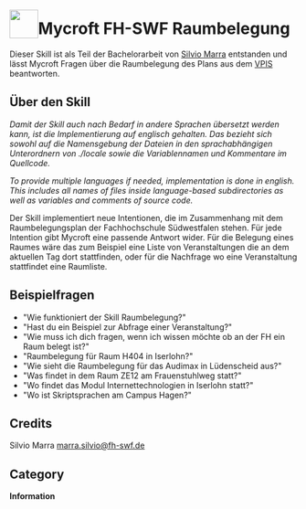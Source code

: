 # <img src="https://raw.githack.com/FortAwesome/Font-Awesome/master/svgs/solid/calendar-alt.svg" card_color="#39659F" width="50" height="50" style="vertical-align:bottom"/>Mycroft FH-SWF Raumbelegung
Dieser Skill ist als Teil der Bachelorarbeit von [Silvio Marra](https://github.com/12io) entstanden und lässt Mycroft Fragen über die Raumbelegung des Plans aus dem [VPIS](https://vpis.fh-swf.de/) beantworten.

## Über den Skill
_Damit der Skill auch nach Bedarf in andere Sprachen übersetzt werden kann, ist die Implementierung auf englisch gehalten. Das bezieht sich sowohl auf die Namensgebung der Dateien in den sprachabhängigen Unterordnern von ./locale sowie die Variablennamen und Kommentare im Quellcode._

_To provide multiple languages if needed, implementation is done in english. This includes all names of files inside language-based subdirectories as well as variables and comments of source code._

Der Skill implementiert neue Intentionen, die im Zusammenhang mit dem Raumbelegungsplan der Fachhochschule Südwestfalen stehen.
Für jede Intention gibt Mycroft eine passende Antwort wider. Für die Belegung eines Raumes wäre das zum Beispiel eine Liste von Veranstaltungen die an dem aktuellen Tag dort stattfinden, oder für die Nachfrage wo eine Veranstaltung stattfindet eine Raumliste.

## Beispielfragen
* "Wie funktioniert der Skill Raumbelegung?"
* "Hast du ein Beispiel zur Abfrage einer Veranstaltung?"
* "Wie muss ich dich fragen, wenn ich wissen möchte ob an der FH ein Raum belegt ist?"
* "Raumbelegung für Raum H404 in Iserlohn?"
* "Wie sieht die Raumbelegung für das Audimax in Lüdenscheid aus?"
* "Was findet in dem Raum ZE12 am Frauenstuhlweg statt?"
* "Wo findet das Modul Internettechnologien in Iserlohn statt?"
* "Wo ist Skriptsprachen am Campus Hagen?"

## Credits
Silvio Marra <marra.silvio@fh-swf.de>

## Category
**Information**
